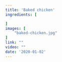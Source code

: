 ```yaml
---
title: 'Baked chicken'
ingredients: [

]
images: [
    "baked-chicken.jpg"
]
link: ""
video: ""
date: '2020-01-02'
---
```


